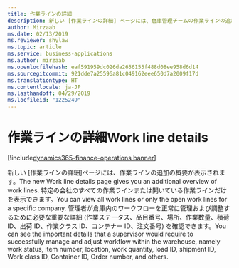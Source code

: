 ```yaml
---
title: 作業ラインの詳細
description: 新しい [作業ラインの詳細] ページには、倉庫管理チームの作業ラインの追加の概要が表示されます。
author: Mirzaab
ms.date: 02/13/2019
ms.reviewer: shylaw
ms.topic: article
ms.service: business-applications
ms.author: mirzaab
ms.openlocfilehash: eaf591959dc026da2656155f488d08ee958d6d14
ms.sourcegitcommit: 921dde7a25596a81c049162eee650d7a2009f17d
ms.translationtype: HT
ms.contentlocale: ja-JP
ms.lasthandoff: 04/29/2019
ms.locfileid: "1225249"
---
```

# <a name="work-line-details"></a><span data-ttu-id="014f4-103">作業ラインの詳細</span><span class="sxs-lookup"><span data-stu-id="014f4-103">Work line details</span></span>

[!include[dynamics365-finance-operations banner](../includes/dynamics365-finance-operations.md)]

<span data-ttu-id="014f4-104">新しい [作業ラインの詳細]ページには、作業ラインの追加の概要が表示されます。</span><span class="sxs-lookup"><span data-stu-id="014f4-104">The new Work line details page gives you an additional overview of work lines.</span></span> <span data-ttu-id="014f4-105">特定の会社のすべての作業ラインまたは開いている作業ラインだけを表示できます。</span><span class="sxs-lookup"><span data-stu-id="014f4-105">You can view all work lines or only the open work lines for a specific company.</span></span> <span data-ttu-id="014f4-106">管理者が倉庫内のワークフローを正常に管理および調整するために必要な重要な詳細 (作業ステータス、品目番号、場所、作業数量、積荷 ID、出荷 ID、作業クラス ID、コンテナー ID、注文番号) を確認できます。</span><span class="sxs-lookup"><span data-stu-id="014f4-106">You can see the important details that a supervisor would require to successfully manage and adjust workflow within the warehouse, namely work status, item number, location, work quantity, load ID, shipment ID, Work class ID, Container ID, Order number, and others.</span></span>





